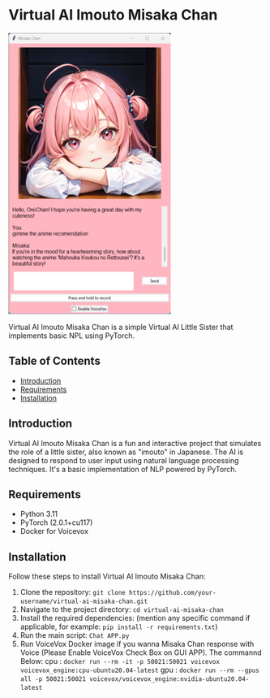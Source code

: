 # Virtual AI Imouto Misaka Chan

![Misaka Chan](example_gui.png)

Virtual AI Imouto Misaka Chan is a simple Virtual AI Little Sister that implements basic NPL using PyTorch.

## Table of Contents

- [Introduction](#introduction)
- [Requirements](#requirements)
- [Installation](#installation)

## Introduction

Virtual AI Imouto Misaka Chan is a fun and interactive project that simulates the role of a little sister, also known as "imouto" in Japanese. The AI is designed to respond to user input using natural language processing techniques. It's a basic implementation of NLP powered by PyTorch. 

## Requirements

- Python 3.11
- PyTorch (2.0.1+cu117)
- Docker for Voicevox 

## Installation

Follow these steps to install Virtual AI Imouto Misaka Chan:

1. Clone the repository: `git clone https://github.com/your-username/virtual-ai-misaka-chan.git`
2. Navigate to the project directory: `cd virtual-ai-misaka-chan`
3. Install the required dependencies: (mention any specific command if applicable, for example: `pip install -r requirements.txt`)
4. Run the main script: `Chat APP.py`
5. Run VoiceVox Docker image if you wanna Misaka Chan response with Voice (Please Enable VoiceVox Check Box on GUI APP). The commannd Below:
    cpu : 
    `docker run --rm -it -p 50021:50021 voicevox voicevox_engine:cpu-ubuntu20.04-latest`
    gpu : 
    `docker run --rm --gpus all -p 50021:50021 voicevox/voicevox_engine:nvidia-ubuntu20.04-latest`
 

